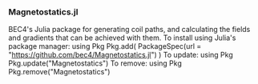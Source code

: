 ### Magnetostatics.jl
BEC4's Julia package for generating coil paths, and calculating the fields and gradients that can be achieved with them. To install using Julia's package manager:
    using Pkg
	Pkg.add( PackageSpec(url = "https://github.com/bec4/Magnetostatics.jl") )
To update:
    using Pkg
	Pkg.update("Magnetostatics")
To remove:
    using Pkg
	Pkg.remove("Magnetostatics")